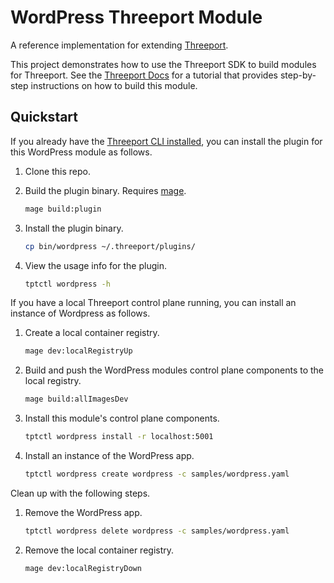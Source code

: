 # WordPress Threeport Module

A reference implementation for extending
[Threeport](https://github.com/threeport/threeport).

This project demonstrates how to use the Threeport SDK to build modules for
Threeport.  See the [Threeport Docs](https://threeport.io/sdk/tutorial/) for a
tutorial that provides step-by-step instructions on how to build this module.

## Quickstart

If you already have the [Threeport CLI
installed](https://threeport.io/install/install-tptctl/), you can install the
plugin for this WordPress module as follows.

1. Clone this repo.

1. Build the plugin binary.  Requires [mage](https://magefile.org/).
   ```bash
   mage build:plugin
   ```

1. Install the plugin binary.
   ```bash
   cp bin/wordpress ~/.threeport/plugins/
   ```

1. View the usage info for the plugin.
   ```bash
   tptctl wordpress -h
   ```

If you have a local Threeport control plane running, you can install an instance
of Wordpress as follows.

1. Create a local container registry.
   ```bash
   mage dev:localRegistryUp
   ```

1. Build and push the WordPress modules control plane components to the local
   registry.
   ```bash
   mage build:allImagesDev
   ```

1. Install this module's control plane components.
   ```bash
   tptctl wordpress install -r localhost:5001
   ```

1. Install an instance of the WordPress app.
   ```bash
   tptctl wordpress create wordpress -c samples/wordpress.yaml
   ```

Clean up with the following steps.

1. Remove the WordPress app.
   ```bash
   tptctl wordpress delete wordpress -c samples/wordpress.yaml
   ```

1. Remove the local container registry.
   ```bash
   mage dev:localRegistryDown
   ```
